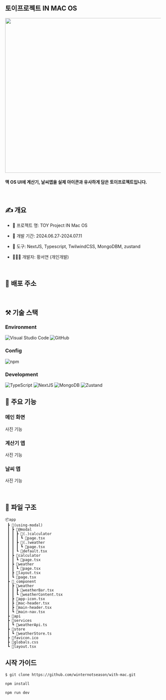 

## 토이프로젝트 IN MAC OS
<img src = "https://github.com/user-attachments/assets/03e2a9eb-1e7b-40bd-96a0-c3ff3371e855" width="700" height="500">

#### 맥 OS UI에 계산기, 날씨앱을 실제 아이콘과 유사하게 담은 토이프로젝트입니다.

  
## ✍️ 개요

- 📄 프로젝트 명: TOY Project IN Mac OS
- 📅 개발 기간: 2024.06.27-2024.07.11
- 🔨 도구: NextJS, Typescript, TwilwindCSS, MongoDBM, zustand
- 👩🏻‍💻 개발자: 황서연 (개인개발)


   
## 💾 배포 주소

   
## ⚒️ 기술 스택

### Environment
![Visual Studio Code](https://img.shields.io/badge/visual%20studio%20code-297ACC?style=flat-square&logo=visualstudiocode&logoColor=white)
![GitHub](https://img.shields.io/badge/github-181717?style=flat-square&logo=github&logoColor=white)

### Config
![npm](https://img.shields.io/badge/npm-CB3837?style=flat-square&logo=npm&logoColor=white)

### Development
![TypeScript](https://img.shields.io/badge/TypeScript-3178C6?style=flat-square&logo=typescript&logoColor=white)
![NextJS](https://img.shields.io/badge/NextJS-000000?style=flat-square&logo=nextdotjs&logoColor=white)
![MongoDB](https://img.shields.io/badge/Mongodb-47A248?style=flat-square&logo=mongodb&logoColor=white)
![Zustand](https://img.shields.io/badge/zustand-5B4524?style=flat-square&logo=&logoColor=white)




## 🔑 주요 기능
### 메인 화면
사진
기능
### 계산기 앱
사진
기능
### 날씨 앱
사진
기능

   
## 📁 파일 구조
```
📦app
 ┣ 📂(using-modal)
 ┃ ┣ 📂@modal
 ┃ ┃ ┣ 📂(.)calculator
 ┃ ┃ ┃ ┗ 📜page.tsx
 ┃ ┃ ┣ 📂(.)weather
 ┃ ┃ ┃ ┗ 📜page.tsx
 ┃ ┃ ┗ 📜default.tsx
 ┃ ┣ 📂calculator
 ┃ ┃ ┗ 📜page.tsx
 ┃ ┣ 📂weather
 ┃ ┃ ┗ 📜page.tsx
 ┃ ┣ 📜layout.tsx
 ┃ ┗ 📜page.tsx
 ┣ 📂_component
 ┃ ┣ 📂weather
 ┃ ┃ ┣ 📜weatherBar.tsx
 ┃ ┃ ┗ 📜weatherContent.tsx
 ┃ ┣ 📜app-icon.tsx
 ┃ ┣ 📜mac-header.tsx
 ┃ ┣ 📜main-header.tsx
 ┃ ┗ 📜main-nav.tsx
 ┣ 📂api
 ┣ 📂services
 ┃ ┗ 📜weatherApi.ts
 ┣ 📂store
 ┃ ┗ 📜weatherStore.ts
 ┣ 📜favicon.ico
 ┣ 📜globals.css
 ┗ 📜layout.tsx
```

## 시작 가이드

```bash
$ git clone https://github.com/winternotseason/with-mac.git
```

```bash
npm install
```

```bash
npm run dev
```


